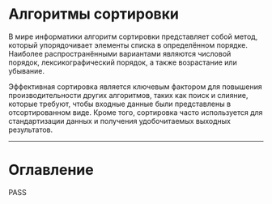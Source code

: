 # Алгоритмы сортировки

В мире информатики алгоритм сортировки представляет собой метод, который упорядочивает элементы списка в определённом порядке. Наиболее распространёнными вариантами являются числовой порядок, лексикографический порядок, а также возрастание или убывание.

Эффективная сортировка является ключевым фактором для повышения производительности других алгоритмов, таких как поиск и слияние, которые требуют, чтобы входные данные были представлены в отсортированном виде. Кроме того, сортировка часто используется для стандартизации данных и получения удобочитаемых выходных результатов.

---

# Оглавление

PASS